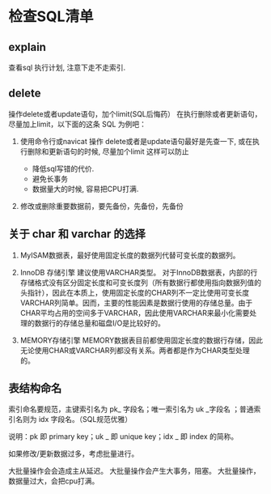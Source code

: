 # 检查SQL清单

## explain

查看sql 执行计划, 注意下走不走索引.





## delete

操作delete或者update语句，加个limit(SQL后悔药）
在执行删除或者更新语句，尽量加上limit，以下面的这条 SQL 为例吧：

1. 使用命令行或navicat 操作 delete或者是update语句最好是先查一下, 或在执行删除和更新语句的时候, 尽量加个limit
   这样可以防止

   - 降低sql写错的代价.
   - 避免长事务
   - 数据量大的时候, 容易把CPU打满.


2. 修改或删除重要数据前，要先备份，先备份，先备份

## 关于 char 和 varchar 的选择

1. MyISAM数据表，最好使用固定长度的数据列代替可变长度的数据列。

2. InnoDB 存储引擎
   建议使用VARCHAR类型。
   对于InnoDB数据表，内部的行存储格式没有区分固定长度和可变长度列（所有数据行都使用指向数据列值的头指针），因此在本质上，使用固定长度的CHAR列不一定比使用可变长度VARCHAR列简单。因而，主要的性能因素是数据行使用的存储总量。由于CHAR平均占用的空间多于VARCHAR，因此使用VARCHAR来最小化需要处理的数据行的存储总量和磁盘I/O是比较好的。

3. MEMORY存储引擎
   MEMORY数据表目前都使用固定长度的数据行存储，因此无论使用CHAR或VARCHAR列都没有关系。两者都是作为CHAR类型处理的。


## 表结构命名




索引命名要规范，主键索引名为 pk_ 字段名；唯一索引名为 uk _字段名 ；普通索引名则为 idx 字段名。（SQL规范优雅）

说明：pk 即 primary key；uk _ 即 unique key；idx _ 即 index 的简称。


如果修改/更新数据过多，考虑批量进行。

   大批量操作会会造成主从延迟。
   大批量操作会产生大事务，阻塞。
   大批量操作，数据量过大，会把cpu打满。
